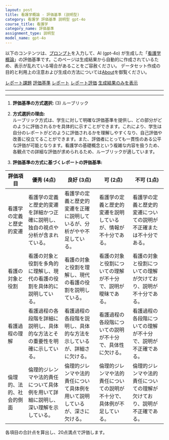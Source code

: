 ```yaml
---
layout: post
title: 看護学概論 - 評価基準 (説明型)
category: 看護学 評価基準 説明型 gpt-4o
course_title: 看護学
category_name: 評価基準
assignment_type: 説明型
model_name: gpt-4o
---
```


以下のコンテンツは、[プロンプト](http://127.0.0.1:8000/generated/看護学/gpt-4o/prompt_評価基準-説明型.md)を入力して、AI (gpt-4o) が生成した「[看護学概論](/contents/看護学/)」の評価基準です。このページは生成結果から自動的に作成されているため、表示が乱れている場合があることをご容赦ください。
データセット作成の目的と利用上の注意および生成の方法については[About](/About)を御覧ください。

[レポート課題](../レポート課題-説明型)
[評価基準](../評価基準-説明型)
[レポート](../レポート-説明型)
[レポート評価](../レポート評価-説明型)
[生成結果のみを表示](http://127.0.0.1:8000/generated/看護学/gpt-4o/評価基準-説明型.md)
  

***
***
  
1. **評価基準の方式選択:** (3) ルーブリック

2. **方式選択の理由:**  
ルーブリック方式は、学生に対して明確な評価基準を提供し、どの部分がどのように評価されるかを具体的に示すことができます。これにより、学生は自分のレポートがどのように評価されるかを理解しやすくなり、自己評価や改善に役立てることができます。また、評価者にとっても一貫性のある公平な評価が可能となります。看護学の基礎概念という複雑な内容を扱うため、各観点での詳細な評価が求められるため、ルーブリックが適しています。

3. **評価基準の方式に基づくレポートの評価基準:**

| 評価項目 | 優秀 (4点) | 良好 (3点) | 可 (2点) | 不可 (1点) |
|----------|------------|------------|----------|------------|
| 看護学の定義と歴史的変遷 | 看護学の定義と歴史的変遷を詳細かつ正確に説明し、独自の視点や分析が含まれている。 | 看護学の定義と歴史的変遷を正確に説明しているが、分析がやや不足している。 | 看護学の定義と歴史的変遷を説明しているが、情報が不十分である。 | 看護学の定義と歴史的変遷についての説明が不正確または不十分である。 |
| 看護の対象と役割 | 看護の対象と役割を多角的に理解し、現代の看護の役割を具体的に説明している。 | 看護の対象と役割を理解し、現代の看護の役割を説明している。 | 看護の対象と役割についての理解が不十分で、説明が曖昧である。 | 看護の対象と役割についての理解が欠けており、説明が不十分である。 |
| 看護過程の理解 | 看護過程の各段階を詳細に説明し、具体的な方法とその重要性を明確に示している。 | 看護過程の各段階を説明し、具体的な方法を示しているが、詳細さに欠ける。 | 看護過程の各段階についての説明が不十分で、具体性に欠ける。 | 看護過程の各段階についての理解が不十分で、説明が不正確である。 |
| 倫理的、法的、社会的側面 | 倫理的ジレンマや法的責任について具体例を用いて詳細に説明し、深い理解を示している。 | 倫理的ジレンマや法的責任について具体例を用いて説明しているが、深さに欠ける。 | 倫理的ジレンマや法的責任についての説明が不十分で、具体例が不足している。 | 倫理的ジレンマや法的責任についての理解が欠けており、説明が不正確である。 |

各項目の合計点を算出し、20点満点で評価します。
